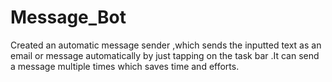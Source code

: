 # Message_Bot
Created an automatic message sender ,which sends the inputted text as an email  or message automatically by just tapping on the task bar .It can send a message  multiple times which saves time and efforts.
